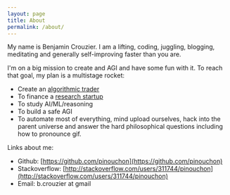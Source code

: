 ```yaml
---
layout: page
title: About
permalink: /about/
---
```


My name is Benjamin Crouzier. I am a lifting, coding, juggling, blogging, meditating 
and generally self-improving faster than you are.

I'm on a big mission to create and AGI and have some fun with it. To reach that goal, my plan is
a multistage rocket:

 - Create an [algorithmic trader](https://github.com/tufa)
 - To finance a [research startup](http://tufa.ai)
 - To study AI/ML/reasoning
 - To build a safe AGI
 - To automate most of everything, mind upload ourselves, hack into the parent universe and 
   answer the hard philosophical questions including how to pronounce gif. 

Links about me: 

 - Github: [https://github.com/pinouchon](https://github.com/pinouchon)
 - Stackoverflow: [http://stackoverflow.com/users/311744/pinouchon](http://stackoverflow.com/users/311744/pinouchon)
 - Email: b.crouzier at gmail